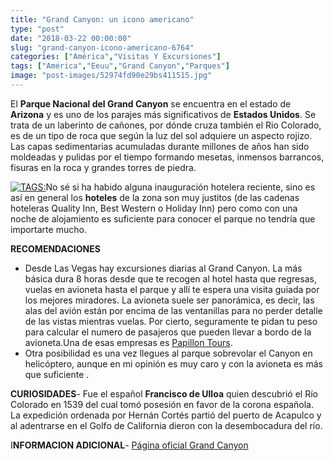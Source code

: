 ```yaml
---
title: "Grand Canyon: un icono americano"
type: "post"
date: "2018-03-22 00:00:00"
slug: "grand-canyon-icono-americano-6764"
categories: ["América","Visitas Y Excursiones"]
tags: ["América","Eeuu","Grand Canyon","Parques"]
image: "post-images/52974fd90e29bs411515.jpg"
---
```


   
  
El **Parque Nacional del Grand Canyon** se encuentra en el estado de **Arizona** y es uno de los parajes más significativos de **Estados Unidos**. Se trata de un laberinto de cañones, por dónde cruza también el Rio Colorado, es de un tipo de roca que según la luz del sol adquiere un aspecto rojizo. Las capas sedimentarias acumuladas durante millones de años han sido moldeadas y pulidas por el tiempo formando mesetas, inmensos barrancos, fisuras en la roca y grandes torres de piedra.  
  
[ ![ TAGS:](post-images/52974fd90e29bs411515.jpg "Havasu Creek by Al_Hikes_AZ")](http://www.flickr.com/photos/alanenglish/6625304571/sizes/z/in/photostream/)No sé si ha habido alguna inauguración hotelera reciente, sino es así en general los **hoteles** de la zona son muy justitos (de las cadenas hoteleras Quality Inn, Best Western o Holiday Inn) pero como con una noche de alojamiento es suficiente para conocer el parque no tendría que importarte mucho.  
  
**RECOMENDACIONES**

- Desde Las Vegas hay excursiones diarias al Grand Canyon. La más básica dura 8 horas desde que te recogen al hotel hasta que regresas, vuelas en avioneta hasta el parque y allí te espera una visita guiada por los mejores miradores. La avioneta suele ser panorámica, es decir, las alas del avión están por encima de las ventanillas para no perder detalle de las vistas mientras vuelas. Por cierto, seguramente te pidan tu peso para calcular el numero de pasajeros que pueden llevar a bordo de la avioneta.Una de esas empresas es [ Papillon Tours](http://es.papillon.com/las-vegas-tours/helicopter-landing-tours).
- Otra posibilidad es una vez llegues al parque sobrevolar el Canyon en helicóptero, aunque en mi opinión es muy caro y con la avioneta es más que suficiente .

**CURIOSIDADES**- Fue el español **Francisco de Ulloa** quien descubrió el Río Colorado en 1539 del cual tomó posesión en favor de la corona española. La expedición ordenada por Hernán Cortés partió del puerto de Acapulco y al adentrarse en el Golfo de California dieron con la desembocadura del río.

I**NFORMACION ADICIONAL**- [Página oficial Grand Canyon](http://www.nps.gov/grca/espanol/index.htm) [](http://www.kaibab.org/)